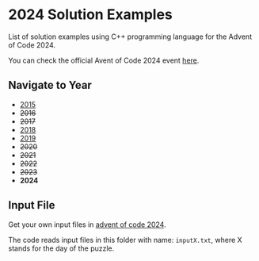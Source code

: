 # 2024 Solution Examples

List of solution examples using C++ programming language for the Advent of Code 2024.

You can check the official Avent of Code 2024 event [here](https://adventofcode.com/2024).

## Navigate to Year

* [2015](../2015)
* ~~2016~~
* ~~2017~~
* [2018](../2018)
* [2019](../2019)
* ~~2020~~
* ~~2021~~
* ~~2022~~
* ~~2023~~
* **2024**

## Input File

Get your own input files in [advent of code 2024](https://adventofcode.com/2024).

The code reads input files in this folder with name: `inputX.txt`, where X stands for the day of the puzzle.
